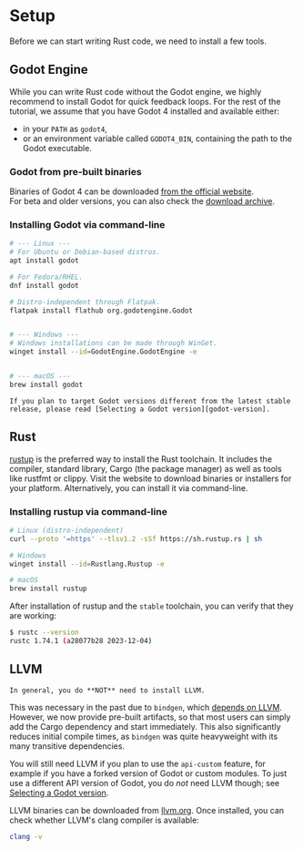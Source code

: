 <!--
  ~ Copyright (c) godot-rust; Bromeon and contributors.
  ~ This Source Code Form is subject to the terms of the Mozilla Public
  ~ License, v. 2.0. If a copy of the MPL was not distributed with this
  ~ file, You can obtain one at https://mozilla.org/MPL/2.0/.
-->

# Setup

Before we can start writing Rust code, we need to install a few tools.


## Godot Engine

While you can write Rust code without the Godot engine, we highly recommend to install Godot for quick feedback loops.
For the rest of the tutorial, we assume that you have Godot 4 installed and available either:

- in your `PATH` as `godot4`,
- or an environment variable called `GODOT4_BIN`, containing the path to the Godot executable.


### Godot from pre-built binaries

Binaries of Godot 4 can be downloaded [from the official website][godot-download].  
For beta and older versions, you can also check the [download archive][godot-download-archive].


### Installing Godot via command-line

```bash
# --- Linux ---
# For Ubuntu or Debian-based distros.
apt install godot

# For Fedora/RHEL.
dnf install godot

# Distro-independent through Flatpak.
flatpak install flathub org.godotengine.Godot


# --- Windows ---
# Windows installations can be made through WinGet.
winget install --id=GodotEngine.GodotEngine -e


# --- macOS ---
brew install godot
```

```admonish note title="Other Godot versions"
If you plan to target Godot versions different from the latest stable release, please read [Selecting a Godot version][godot-version].
```


## Rust

[rustup] is the preferred way to install the Rust toolchain. It includes the compiler, standard library, Cargo (the package manager)
as well as tools like rustfmt or clippy. Visit the website to download binaries or installers for your platform. Alternatively, you can
install it via command-line.


### Installing rustup via command-line

```bash
# Linux (distro-independent)
curl --proto '=https' --tlsv1.2 -sSf https://sh.rustup.rs | sh

# Windows
winget install --id=Rustlang.Rustup -e

# macOS
brew install rustup
```

After installation of rustup and the `stable` toolchain, you can verify that they are working:

```bash
$ rustc --version
rustc 1.74.1 (a28077b28 2023-12-04)
```


## LLVM

```admonish tip
In general, you do **NOT** need to install LLVM.
```

This was necessary in the past due to `bindgen`, which [depends on LLVM][llvm-bindgen].
However, we now provide pre-built artifacts, so that most users can simply add the Cargo dependency and start immediately.
This also significantly reduces initial compile times, as `bindgen` was quite heavyweight with its many transitive dependencies.

You will still need LLVM if you plan to use the `api-custom` feature, for example if you have a forked version of Godot or custom
modules. To just use a different API version of Godot, you do _not_ need LLVM though; see [Selecting a Godot version][godot-version].

LLVM binaries can be downloaded from [llvm.org][llvm]. Once installed, you can check whether LLVM's clang compiler is available:

```bash
clang -v
```


[godot-download-archive]: https://godotengine.org/download/archive/
[godot-download]: https://godotengine.org/download/
[godot-version]: ../toolchain/godot-version.md
[llvm-bindgen]: https://rust-lang.github.io/rust-bindgen/requirements.html
[llvm]: https://releases.llvm.org
[rustup-windows]: https://github.com/rust-lang/rustup#working-with-rust-on-windows
[rustup]: https://rustup.rs
